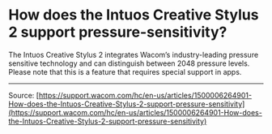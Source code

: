 # How does the Intuos Creative Stylus 2 support pressure-sensitivity?

The Intuos Creative Stylus 2 integrates Wacom’s industry-leading pressure sensitive technology and can distinguish between 2048 pressure levels. Please note that this is a feature that requires special support in apps.

---
Source: [https://support.wacom.com/hc/en-us/articles/1500006264901-How-does-the-Intuos-Creative-Stylus-2-support-pressure-sensitivity](https://support.wacom.com/hc/en-us/articles/1500006264901-How-does-the-Intuos-Creative-Stylus-2-support-pressure-sensitivity)
